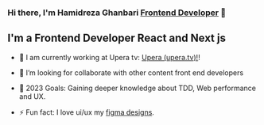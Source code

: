 ### Hi there, I'm Hamidreza Ghanbari [Frontend Developer][website] 👋


## I'm a Frontend Developer React and Next js

- 🔭 I am currently working at Upera tv: [Upera (upera.tv)!][upera]!

- 👯 I’m looking for collaborate with other content front end developers

- 🥅 2023 Goals: Gaining deeper knowledge about TDD, Web performance and UX. 

- ⚡ Fun fact: I love ui/ux my [figma designs][figma].

<br />

[website]: https://hamidreza-ghanbari.vercel.app
[upera]: https://upera.tv
[github]: https://github.com/hamidrezaghanbari
[figma]: https://figma.com/hamidghanbari
[linkedin]: https://linkedin.com/in/hamidrezaghanbari

